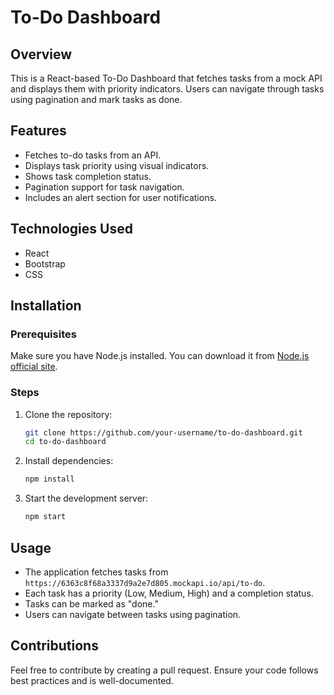 # To-Do Dashboard

## Overview
This is a React-based To-Do Dashboard that fetches tasks from a mock API and displays them with priority indicators. Users can navigate through tasks using pagination and mark tasks as done.

## Features
- Fetches to-do tasks from an API.
- Displays task priority using visual indicators.
- Shows task completion status.
- Pagination support for task navigation.
- Includes an alert section for user notifications.

## Technologies Used
- React
- Bootstrap
- CSS

## Installation

### Prerequisites
Make sure you have Node.js installed. You can download it from [Node.js official site](https://nodejs.org/).

### Steps
1. Clone the repository:
   ```sh
   git clone https://github.com/your-username/to-do-dashboard.git
   cd to-do-dashboard
   ```
2. Install dependencies:
   ```sh
   npm install
   ```
3. Start the development server:
   ```sh
   npm start
   ```

## Usage
- The application fetches tasks from `https://6363c8f68a3337d9a2e7d805.mockapi.io/api/to-do`.
- Each task has a priority (Low, Medium, High) and a completion status.
- Tasks can be marked as "done."
- Users can navigate between tasks using pagination.

## Contributions
Feel free to contribute by creating a pull request. Ensure your code follows best practices and is well-documented.


